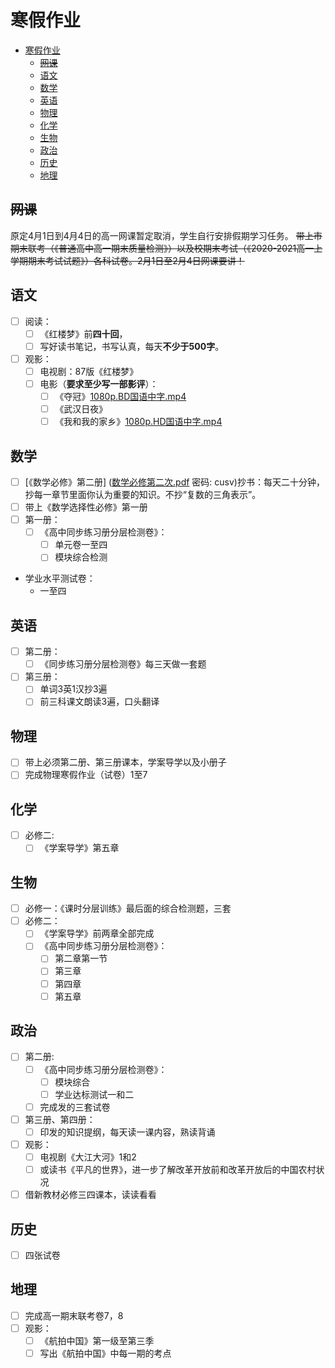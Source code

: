 # 寒假作业

- [寒假作业](#寒假作业)
  - [~~网课~~](#网课)
  - [语文](#语文)
  - [数学](#数学)
  - [英语](#英语)
  - [物理](#物理)
  - [化学](#化学)
  - [生物](#生物)
  - [政治](#政治)
  - [历史](#历史)
  - [地理](#地理)
## ~~网课~~
原定4月1日到4月4日的高一网课暂定取消，学生自行安排假期学习任务。
~~带上市期末联考（《普通高中高一期末质量检测》）以及校期末考试（《2020-2021高一上学期期末考试试题》）各科试卷。2月1日至2月4日网课要讲！~~
## 语文

- [ ] 阅读：
  - [ ] 《红楼梦》前**四十回**，
  - [ ] 写好读书笔记，书写认真，每天**不少于500字**。
- [ ] 观影：
  - [ ] 电视剧：87版《红楼梦》
  - [ ] 电影（**要求至少写一部影评**）：
    - [ ] 《夺冠》[1080p.BD国语中字.mp4](https://tinyurl.com/y6cxt8ol)
    - [ ] 《武汉日夜》
    - [ ] 《我和我的家乡》[1080p.HD国语中字.mp4](https://tinyurl.com/y56dph2w)
## 数学

- [ ] [《数学必修》第二册] ([数学必修第二次.pdf](https://pan.baidu.com/s/1rzkWFCYxW_dybD4bwlaKhA)  密码: cusv)抄书：每天二十分钟，抄每一章节里面你认为重要的知识。不抄“复数的三角表示”。
- [ ] 带上《数学选择性必修》第一册
- [ ] 第一册：
  - [ ] 《高中同步练习册分层检测卷》：
    - [ ] 单元卷一至四
    - [ ] 模块综合检测
- 学业水平测试卷：
  - 一至四
## 英语

- [ ] 第二册：
  - [ ] 《同步练习册分层检测卷》每三天做一套题
- [ ] 第三册：
  - [ ] 单词3英1汉抄3遍
  - [ ] 前三科课文朗读3遍，口头翻译

## 物理
- [ ] 带上必须第二册、第三册课本，学案导学以及小册子
- [ ] 完成物理寒假作业（试卷）1至7

## 化学
- [ ] 必修二:
  - [ ] 《学案导学》第五章

## 生物

- [ ] 必修一：《课时分层训练》最后面的综合检测题，三套
- [ ] 必修二：
  - [ ] 《学案导学》前两章全部完成
  - [ ] 《高中同步练习册分层检测卷》：
    - [ ] 第二章第一节
    - [ ] 第三章
    - [ ] 第四章
    - [ ] 第五章 

## 政治

- [ ] 第二册:
  - [ ] 《高中同步练习册分层检测卷》：
    - [ ] 模块综合    
    - [ ] 学业达标测试一和二
  - [ ] 完成发的三套试卷
- [ ] 第三册、第四册：
  - [ ] 印发的知识提纲，每天读一课内容，熟读背诵
- [ ] 观影：
  - [ ] 电视剧《大江大河》1和2
  - [ ] 或读书《平凡的世界》，进一步了解改革开放前和改革开放后的中国农村状况
- [ ] 借新教材必修三四课本，读读看看

## 历史
- [ ] 四张试卷

## 地理

- [ ] 完成高一期末联考卷7，8
- [ ] 观影：
  - [ ] 《航拍中国》第一级至第三季
  - [ ] 写出《航拍中国》中每一期的考点